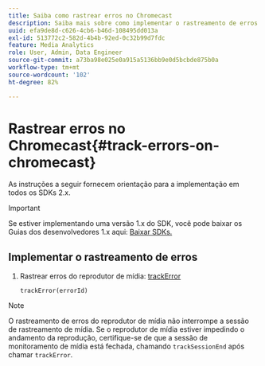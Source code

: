 ```yaml
---
title: Saiba como rastrear erros no Chromecast
description: Saiba mais sobre como implementar o rastreamento de erros usando o SDK do Media no Chromecast.
uuid: efa9de8d-c626-4cb6-b46d-108495dd013a
exl-id: 513772c2-582d-4b4b-92ed-0c32b99d7fdc
feature: Media Analytics
role: User, Admin, Data Engineer
source-git-commit: a73ba98e025e0a915a5136bb9e0d5bcbde875b0a
workflow-type: tm+mt
source-wordcount: '102'
ht-degree: 82%

---
```


# Rastrear erros no Chromecast{#track-errors-on-chromecast}

As instruções a seguir fornecem orientação para a implementação em todos os SDKs 2.x.

>[!IMPORTANT]
>
>Se estiver implementando uma versão 1.x do SDK, você pode baixar os Guias dos desenvolvedores 1.x aqui: [Baixar SDKs.](/help/getting-started/download-sdks.md)

## Implementar o rastreamento de erros

1. Rastrear erros do reprodutor de mídia: [trackError](https://adobe-marketing-cloud.github.io/media-sdks/reference/chromecast/ADBMobile.media.html#.trackError)

   ```
   trackError(errorId)
   ```

>[!NOTE]
>
>O rastreamento de erros do reprodutor de mídia não interrompe a sessão de rastreamento de mídia. Se o reprodutor de mídia estiver impedindo o andamento da reprodução, certifique-se de que a sessão de monitoramento de mídia está fechada, chamando `trackSessionEnd` após chamar `trackError`.
